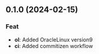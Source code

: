 ## 0.1.0 (2024-02-15)

### Feat

- **ol**: Added OracleLinux version9 
- **ci**: Added commitizen workflow
